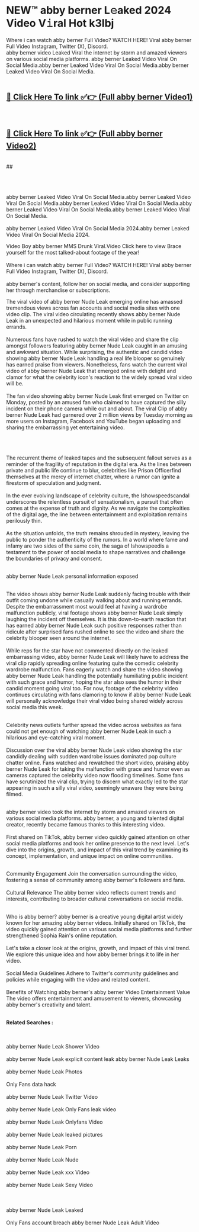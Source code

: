 
# NEW™ abby berner L𝚎aked 2024 Video V𝚒ral Hot k3lbj

Where i can watch abby berner Full Video? WATCH HERE! Viral abby berner Full Video Instagram, Twitter (X), Discord. <br>
abby berner video Leaked Viral the internet by storm and amazed viewers on various social media platforms. abby berner Leaked Video Viral On Social Media.abby berner Leaked Video Viral On Social Media.abby berner Leaked Video Viral On Social Media.<br>
 <br>

##  <a href="hhttps://clipsfans.site?title=abby_berner&ref=git">🔴 Click Here To link ✅👉 (Full abby berner Video1)</a><br>
  <br>

##  <a href="https://clipsfans.site?title=abby_berner&ref=git">🔴 Click Here To link ✅👉 (Full abby berner Video2)</a><br>
  <br>
  ##


  <br>

  <br>

<br><br>
abby berner Leaked Video Viral On Social Media.abby berner Leaked Video Viral On Social Media.abby berner Leaked Video Viral On Social Media.abby berner Leaked Video Viral On Social Media.abby berner Leaked Video Viral On Social Media.
<br><br>
abby berner Leaked Video Viral On Social Media 2024.abby berner Leaked Video Viral On Social Media 2024.


Video Boy abby berner MMS Drunk Viral.Video Click here to view Brace yourself for the most talked-about footage of the year!
<br><br>
Where i can watch abby berner Full Video? WATCH HERE! Viral abby berner Full Video Instagram, Twitter (X), Discord.
<br><br>
abby berner's content, follow her on social media, and consider supporting her through merchandise or subscriptions.


The viral video of abby berner Nude Leak emerging online has amassed tremendous views across fan accounts and social media sites with one video clip. The viral video circulating recently shows abby berner Nude Leak in an unexpected and hilarious moment while in public running errands.
<br><br>
Numerous fans have rushed to watch the viral video and share the clip amongst followers featuring abby berner Nude Leak caught in an amusing and awkward situation. While surprising, the authentic and candid video showing abby berner Nude Leak handling a real life blooper so genuinely has earned praise from viewers. Nonetheless, fans watch the current viral video of abby berner Nude Leak that emerged online with delight and clamor for what the celebrity icon's reaction to the widely spread viral video will be.
<br><br>
The fan video showing abby berner Nude Leak first emerged on Twitter on Monday, posted by an amused fan who claimed to have captured the silly incident on their phone camera while out and about. The viral Clip of abby berner Nude Leak had garnered over 2 million views by Tuesday morning as more users on Instagram, Facebook and YouTube began uploading and sharing the embarrassing yet entertaining video.
<br><br>


<br><br>
The recurrent theme of leaked tapes and the subsequent fallout serves as a reminder of the fragility of reputation in the digital era. As the lines between private and public life continue to blur, celebrities like Prison Officerfind themselves at the mercy of internet chatter, where a rumor can ignite a firestorm of speculation and judgment.
<br><br>
In the ever evolving landscape of celebrity culture, the Ishowspeedscandal underscores the relentless pursuit of sensationalism, a pursuit that often comes at the expense of truth and dignity. As we navigate the complexities of the digital age, the line between entertainment and exploitation remains perilously thin.
<br><br>
As the situation unfolds, the truth remains shrouded in mystery, leaving the public to ponder the authenticity of the rumors. In a world where fame and infamy are two sides of the same coin, the saga of Ishowspeedis a testament to the power of social media to shape narratives and challenge the boundaries of privacy and consent.
<br><br>





abby berner Nude Leak personal information exposed
<br><br>



The video shows abby berner Nude Leak suddenly facing trouble with their outfit coming undone while casually walking about and running errands. Despite the embarrassment most would feel at having a wardrobe malfunction publicly, viral footage shows abby berner Nude Leak simply laughing the incident off themselves. It is this down-to-earth reaction that has earned abby berner Nude Leak such positive responses rather than ridicule after surprised fans rushed online to see the video and share the celebrity blooper seen around the internet.
<br><br>
While reps for the star have not commented directly on the leaked embarrassing video, abby berner Nude Leak will likely have to address the viral clip rapidly spreading online featuring quite the comedic celebrity wardrobe malfunction. Fans eagerly watch and share the video showing abby berner Nude Leak handling the potentially humiliating public incident with such grace and humor, hoping the star also sees the humor in their candid moment going viral too. For now, footage of the celebrity video continues circulating with fans clamoring to know if abby berner Nude Leak will personally acknowledge their viral video being shared widely across social media this week.
<br><br>

Celebrity news outlets further spread the video across websites as fans could not get enough of watching abby berner Nude Leak in such a hilarious and eye-catching viral moment.
<br><br>
Discussion over the viral abby berner Nude Leak video showing the star candidly dealing with sudden wardrobe issues dominated pop culture chatter online. Fans watched and rewatched the short video, praising abby berner Nude Leak for taking the malfunction with grace and humor even as cameras captured the celebrity video now flooding timelines. Some fans have scrutinized the viral clip, trying to discern what exactly led to the star appearing in such a silly viral video, seemingly unaware they were being filmed.
<br><br>


abby berner video took the internet by storm and amazed viewers on various social media platforms. abby berner, a young and talented digital creator, recently became famous thanks to this interesting video.
<br><br>
First shared on TikTok, abby berner video quickly gained attention on other social media platforms and took her online presence to the next level. Let's dive into the origins, growth, and impact of this viral trend by examining its concept, implementation, and unique impact on online communities.
<br><br>

Community Engagement Join the conversation surrounding the video, fostering a sense of community among abby berner's followers and fans.
<br><br>
Cultural Relevance The abby berner video reflects current trends and interests, contributing to broader cultural conversations on social media.
<br><br>




Who is abby berner? abby berner is a creative young digital artist widely known for her amazing abby berner videos. Initially shared on TikTok, the video quickly gained attention on various social media platforms and further strengthened Sophia Rain's online reputation.
<br><br>
Let's take a closer look at the origins, growth, and impact of this viral trend. We explore this unique idea and how abby berner brings it to life in her video.
<br><br>
Social Media Guidelines Adhere to Twitter's community guidelines and policies while engaging with the video and related content.
<br><br>
Benefits of Watching abby berner's abby berner Video Entertainment Value The video offers entertainment and amusement to viewers, showcasing abby berner's creativity and talent.
<br><br>




<strong>Related Searches :</strong>

<br><br>
abby berner Nude Leak Shower Video
<br><br>
abby berner Nude Leak explicit content leak
abby berner Nude Leak Leaks
<br><br>
abby berner Nude Leak Photos
<br><br>
Only Fans data hack
<br><br>
abby berner Nude Leak Twitter Video
<br><br>
abby berner Nude Leak Only Fans leak video
<br><br>
abby berner Nude Leak Onlyfans Video
<br><br>
abby berner Nude Leak leaked pictures
<br><br>
abby berner Nude Leak Porn
<br><br>
abby berner Nude Leak Nude
<br><br>
abby berner Nude Leak xxx Video
<br><br>
abby berner Nude Leak Sexy Video
<br><br>
<br><br>
abby berner Nude Leak Leaked
<br><br>
Only Fans account breach
abby berner Nude Leak Adult Video
<br><br>
